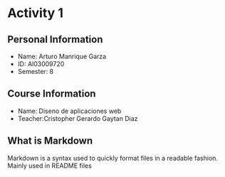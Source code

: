 # Activity 1

## Personal Information

- Name: Arturo Manrique Garza
- ID: Al03009720
- Semester: 8

## Course Information

- Name: Diseno de aplicaciones web
- Teacher:Cristopher Gerardo Gaytan Diaz

## What is Markdown

Markdown is a syntax used to quickly format files in a readable fashion. Mainly used in README files